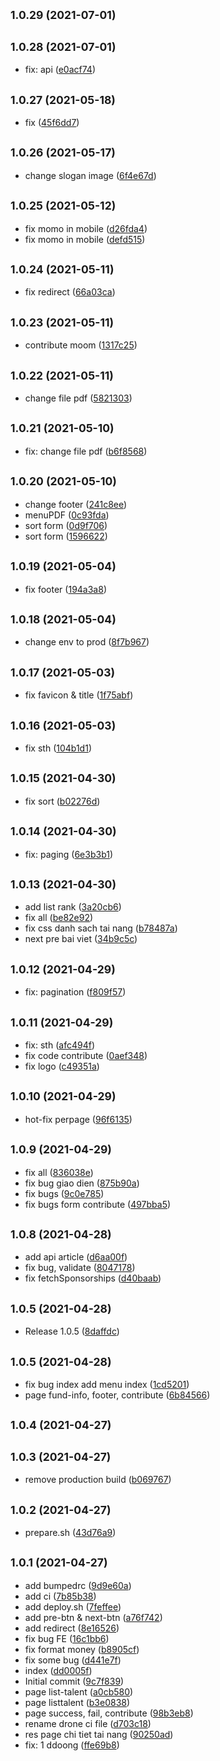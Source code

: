 ## <small>1.0.29 (2021-07-01)</small>




## <small>1.0.28 (2021-07-01)</small>

* fix: api ([e0acf74](http://c.eyeteam.vn:10022/quy-tu-thien/web/commits/e0acf74))



## <small>1.0.27 (2021-05-18)</small>

* fix ([45f6dd7](http://c.eyeteam.vn:10022/quy-tu-thien/web/commits/45f6dd7))



## <small>1.0.26 (2021-05-17)</small>

* change slogan image ([6f4e67d](http://c.eyeteam.vn:10022/quy-tu-thien/web/commits/6f4e67d))



## <small>1.0.25 (2021-05-12)</small>

* fix momo in mobile ([d26fda4](http://c.eyeteam.vn:10022/quy-tu-thien/web/commits/d26fda4))
* fix momo in mobile ([defd515](http://c.eyeteam.vn:10022/quy-tu-thien/web/commits/defd515))



## <small>1.0.24 (2021-05-11)</small>

* fix redirect ([66a03ca](http://c.eyeteam.vn:10022/quy-tu-thien/web/commits/66a03ca))



## <small>1.0.23 (2021-05-11)</small>

* contribute moom ([1317c25](http://c.eyeteam.vn:10022/quy-tu-thien/web/commits/1317c25))



## <small>1.0.22 (2021-05-11)</small>

* change file pdf ([5821303](http://c.eyeteam.vn:10022/quy-tu-thien/web/commits/5821303))



## <small>1.0.21 (2021-05-10)</small>

* fix: change file pdf ([b6f8568](http://c.eyeteam.vn:10022/quy-tu-thien/web/commits/b6f8568))



## <small>1.0.20 (2021-05-10)</small>

* change footer ([241c8ee](http://c.eyeteam.vn:10022/quy-tu-thien/web/commits/241c8ee))
* menuPDF ([0c93fda](http://c.eyeteam.vn:10022/quy-tu-thien/web/commits/0c93fda))
* sort form ([0d9f706](http://c.eyeteam.vn:10022/quy-tu-thien/web/commits/0d9f706))
* sort form ([1596622](http://c.eyeteam.vn:10022/quy-tu-thien/web/commits/1596622))



## <small>1.0.19 (2021-05-04)</small>

* fix footer ([194a3a8](http://c.eyeteam.vn:10022/quy-tu-thien/web/commits/194a3a8))



## <small>1.0.18 (2021-05-04)</small>

* change env to prod ([8f7b967](http://c.eyeteam.vn:10022/quy-tu-thien/web/commits/8f7b967))



## <small>1.0.17 (2021-05-03)</small>

* fix favicon & title ([1f75abf](http://c.eyeteam.vn:10022/quy-tu-thien/web/commits/1f75abf))



## <small>1.0.16 (2021-05-03)</small>

* fix sth ([104b1d1](http://c.eyeteam.vn:10022/quy-tu-thien/web/commits/104b1d1))



## <small>1.0.15 (2021-04-30)</small>

* fix sort ([b02276d](http://c.eyeteam.vn:10022/quy-tu-thien/web/commits/b02276d))



## <small>1.0.14 (2021-04-30)</small>

* fix: paging ([6e3b3b1](http://c.eyeteam.vn:10022/quy-tu-thien/web/commits/6e3b3b1))



## <small>1.0.13 (2021-04-30)</small>

* add list rank ([3a20cb6](http://c.eyeteam.vn:10022/quy-tu-thien/web/commits/3a20cb6))
* fix all ([be82e92](http://c.eyeteam.vn:10022/quy-tu-thien/web/commits/be82e92))
* fix css danh sach tai nang ([b78487a](http://c.eyeteam.vn:10022/quy-tu-thien/web/commits/b78487a))
* next pre bai viet ([34b9c5c](http://c.eyeteam.vn:10022/quy-tu-thien/web/commits/34b9c5c))



## <small>1.0.12 (2021-04-29)</small>

* fix: pagination ([f809f57](http://c.eyeteam.vn:10022/quy-tu-thien/web/commits/f809f57))



## <small>1.0.11 (2021-04-29)</small>

* fix: sth ([afc494f](http://c.eyeteam.vn:10022/quy-tu-thien/web/commits/afc494f))
* fix code contribute ([0aef348](http://c.eyeteam.vn:10022/quy-tu-thien/web/commits/0aef348))
* fix logo ([c49351a](http://c.eyeteam.vn:10022/quy-tu-thien/web/commits/c49351a))



## <small>1.0.10 (2021-04-29)</small>

* hot-fix perpage ([96f6135](http://c.eyeteam.vn:10022/quy-tu-thien/web/commits/96f6135))



## <small>1.0.9 (2021-04-29)</small>

* fix all ([836038e](http://c.eyeteam.vn:10022/quy-tu-thien/web/commits/836038e))
* fix bug giao dien ([875b90a](http://c.eyeteam.vn:10022/quy-tu-thien/web/commits/875b90a))
* fix bugs ([9c0e785](http://c.eyeteam.vn:10022/quy-tu-thien/web/commits/9c0e785))
* fix bugs form contribute ([497bba5](http://c.eyeteam.vn:10022/quy-tu-thien/web/commits/497bba5))



## <small>1.0.8 (2021-04-28)</small>

* add api article ([d6aa00f](http://c.eyeteam.vn:10022/quy-tu-thien/web/commits/d6aa00f))
* fix bug, validate ([8047178](http://c.eyeteam.vn:10022/quy-tu-thien/web/commits/8047178))
* fix fetchSponsorships ([d40baab](http://c.eyeteam.vn:10022/quy-tu-thien/web/commits/d40baab))



## <small>1.0.5 (2021-04-28)</small>

* Release 1.0.5 ([8daffdc](http://c.eyeteam.vn:10022/quy-tu-thien/web/commits/8daffdc))



## <small>1.0.5 (2021-04-28)</small>

* fix bug index add menu index ([1cd5201](http://c.eyeteam.vn:10022/quy-tu-thien/web/commits/1cd5201))
* page fund-info, footer, contribute ([6b84566](http://c.eyeteam.vn:10022/quy-tu-thien/web/commits/6b84566))



## <small>1.0.4 (2021-04-27)</small>




## <small>1.0.3 (2021-04-27)</small>

* remove production build ([b069767](http://c.eyeteam.vn:10022/quy-tu-thien/web/commits/b069767))



## <small>1.0.2 (2021-04-27)</small>

* prepare.sh ([43d76a9](http://c.eyeteam.vn:10022/quy-tu-thien/web/commits/43d76a9))



## <small>1.0.1 (2021-04-27)</small>

* add bumpedrc ([9d9e60a](http://c.eyeteam.vn:10022/quy-tu-thien/web/commits/9d9e60a))
* add ci ([7b85b38](http://c.eyeteam.vn:10022/quy-tu-thien/web/commits/7b85b38))
* add deploy.sh ([7feffee](http://c.eyeteam.vn:10022/quy-tu-thien/web/commits/7feffee))
* add pre-btn & next-btn ([a76f742](http://c.eyeteam.vn:10022/quy-tu-thien/web/commits/a76f742))
* add redirect ([8e16526](http://c.eyeteam.vn:10022/quy-tu-thien/web/commits/8e16526))
* fix bug FE ([16c1bb6](http://c.eyeteam.vn:10022/quy-tu-thien/web/commits/16c1bb6))
* fix format money ([b8905cf](http://c.eyeteam.vn:10022/quy-tu-thien/web/commits/b8905cf))
* fix some bug ([d441e7f](http://c.eyeteam.vn:10022/quy-tu-thien/web/commits/d441e7f))
* index ([dd0005f](http://c.eyeteam.vn:10022/quy-tu-thien/web/commits/dd0005f))
* Initial commit ([9c7f839](http://c.eyeteam.vn:10022/quy-tu-thien/web/commits/9c7f839))
* page list-talent ([a0cb580](http://c.eyeteam.vn:10022/quy-tu-thien/web/commits/a0cb580))
* page listtalent ([b3e0838](http://c.eyeteam.vn:10022/quy-tu-thien/web/commits/b3e0838))
* page success, fail, contribute ([98b3eb8](http://c.eyeteam.vn:10022/quy-tu-thien/web/commits/98b3eb8))
* rename drone ci file ([d703c18](http://c.eyeteam.vn:10022/quy-tu-thien/web/commits/d703c18))
* res page chi tiet tai nang ([90250ad](http://c.eyeteam.vn:10022/quy-tu-thien/web/commits/90250ad))
* fix: 1 ddoong ([ffe69b8](http://c.eyeteam.vn:10022/quy-tu-thien/web/commits/ffe69b8))



